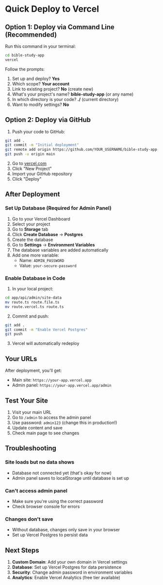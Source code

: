# Quick Deploy to Vercel

## Option 1: Deploy via Command Line (Recommended)

Run this command in your terminal:

```bash
cd bible-study-app
vercel
```

Follow the prompts:
1. Set up and deploy? **Yes**
2. Which scope? **Your account**
3. Link to existing project? **No** (create new)
4. What's your project's name? **bible-study-app** (or any name)
5. In which directory is your code? **./** (current directory)
6. Want to modify settings? **No**

## Option 2: Deploy via GitHub

1. Push your code to GitHub:
```bash
git add .
git commit -m "Initial deployment"
git remote add origin https://github.com/YOUR_USERNAME/bible-study-app.git
git push -u origin main
```

2. Go to [vercel.com](https://vercel.com)
3. Click "New Project"
4. Import your GitHub repository
5. Click "Deploy"

## After Deployment

### Set Up Database (Required for Admin Panel)

1. Go to your Vercel Dashboard
2. Select your project
3. Go to **Storage** tab
4. Click **Create Database** → **Postgres**
5. Create the database
6. Go to **Settings** → **Environment Variables**
7. The database variables are added automatically
8. Add one more variable:
   - Name: `ADMIN_PASSWORD`
   - Value: `your-secure-password`

### Enable Database in Code

1. In your local project:
```bash
cd app/api/admin/site-data
mv route.ts route.file.ts
mv route.vercel.ts route.ts
```

2. Commit and push:
```bash
git add .
git commit -m "Enable Vercel Postgres"
git push
```

3. Vercel will automatically redeploy

## Your URLs

After deployment, you'll get:
- Main site: `https://your-app.vercel.app`
- Admin panel: `https://your-app.vercel.app/admin`

## Test Your Site

1. Visit your main URL
2. Go to `/admin` to access the admin panel
3. Use password: `admin123` (change this in production!)
4. Update content and save
5. Check main page to see changes

## Troubleshooting

### Site loads but no data shows
- Database not connected yet (that's okay for now)
- Admin panel saves to localStorage until database is set up

### Can't access admin panel
- Make sure you're using the correct password
- Check browser console for errors

### Changes don't save
- Without database, changes only save in your browser
- Set up Vercel Postgres to persist data

## Next Steps

1. **Custom Domain**: Add your own domain in Vercel settings
2. **Database**: Set up Vercel Postgres for data persistence
3. **Security**: Change admin password in environment variables
4. **Analytics**: Enable Vercel Analytics (free tier available)